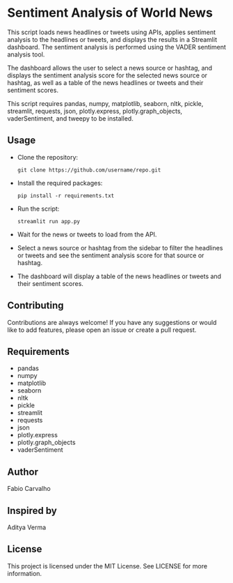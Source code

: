 # Sentiment Analysis of World News

This script loads news headlines or tweets using APIs, applies sentiment analysis to the headlines or tweets,
and displays the results in a Streamlit dashboard. The sentiment analysis is performed using the VADER sentiment analysis tool.

The dashboard allows the user to select a news source or hashtag, and displays
the sentiment analysis score for the selected news source or hashtag, as well as a table of the news headlines or tweets and their sentiment scores.

This script requires pandas, numpy, matplotlib, seaborn, nltk, pickle, streamlit, requests, json, plotly.express, plotly.graph_objects,
vaderSentiment, and tweepy to be installed.

## Usage

- Clone the repository:
    ```
    git clone https://github.com/username/repo.git
    ```

- Install the required packages:
    ```
    pip install -r requirements.txt
    ```

- Run the script:
    ```
    streamlit run app.py
    ```

- Wait for the news or tweets to load from the API.

- Select a news source or hashtag from the sidebar to filter the headlines or tweets and see the sentiment analysis score for that source or hashtag.

- The dashboard will display a table of the news headlines or tweets and their sentiment scores.

## Contributing

Contributions are always welcome! If you have any suggestions or would like to add features, please open an issue or create a pull request.

## Requirements

- pandas
- numpy
- matplotlib
- seaborn
- nltk
- pickle
- streamlit
- requests
- json
- plotly.express
- plotly.graph_objects
- vaderSentiment

## Author

Fabio Carvalho

## Inspired by

Aditya Verma 

## License

This project is licensed under the MIT License. See LICENSE for more information.
